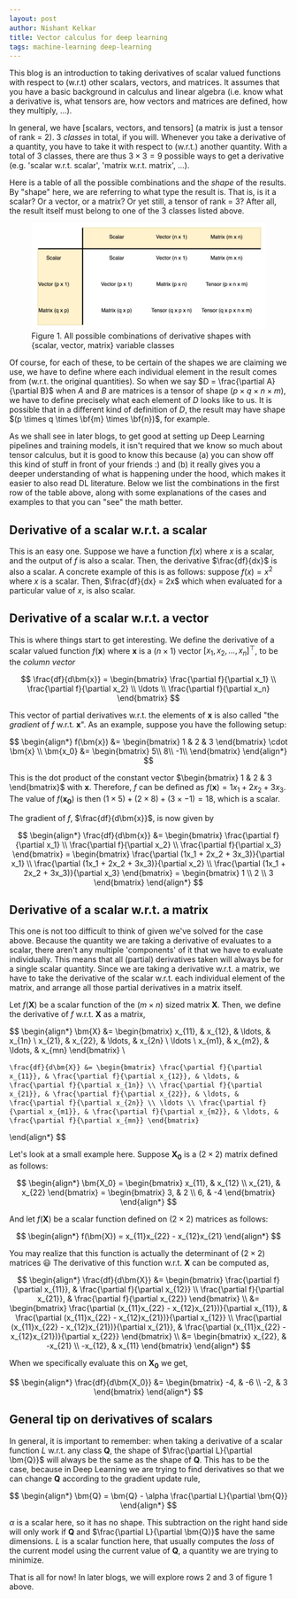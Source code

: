 ```yaml
---
layout: post
author: Nishant Kelkar
title: Vector calculus for deep learning
tags: machine-learning deep-learning
---
```


This blog is an introduction to taking derivatives of scalar valued functions with respect to (w.r.t) other scalars, vectors, and matrices.
It assumes that you have a basic background in calculus and linear algebra (i.e. know what a derivative is, what tensors are, how vectors and matrices are defined, how they multiply, ...).

In general, we have [scalars, vectors, and tensors] (a matrix is just a tensor of rank = 2).
3 _classes_ in total, if you will.
Whenever you take a derivative of a quantity, you have to take it with respect to (w.r.t.) another quantity.
With a total of 3 classes, there are thus $3 \times 3 = 9$ possible ways to get a derivative (e.g. 'scalar w.r.t. scalar', 'matrix w.r.t. matrix', ...).

Here is a table of all the possible combinations and the _shape_ of the results.
By "shape" here, we are referring to what type the result is.
That is, is it a scalar? Or a vector, or a matrix? Or yet still, a tensor of rank = 3?
After all, the result itself must belong to one of the 3 classes listed above.

<figure class="blog-fig">
  <img src="/assets/images/derivative-classes.jpg">
  <figcaption>Figure 1. All possible combinations of derivative shapes with {scalar, vector, matrix} variable classes</figcaption>
</figure>

Of course, for each of these, to be certain of the shapes we are claiming we use, we have to define where each individual element in the result comes from (w.r.t. the original quantities).
So when we say $D = \frac{\partial A}{\partial B}$ when $A$ and $B$ are matrices is a tensor of shape $(p \times q \times n \times m)$, we have to define precisely what each element of $D$ looks like to us.
It is possible that in a different kind of definition of $D$, the result may have shape $(p \times q \times \bf{m} \times \bf{n})$, for example.

As we shall see in later blogs, to get good at setting up Deep Learning pipelines and training models, it isn't required that we know so much about tensor calculus, but it is good to know this because (a) you can show off this kind of stuff in front of your friends :) and (b) it really gives you a deeper understanding of what is happening under the hood, which makes it easier to also read DL literature.
Below we list the combinations in the first row of the table above, along with some explanations of the cases and examples to that you can "see" the math better.

## Derivative of a scalar w.r.t. a scalar

This is an easy one.
Suppose we have a function $f(x)$ where $x$ is a scalar, and the output of $f$ is also a scalar.
Then, the derivative $\frac{df}{dx}$ is also a scalar.
A concrete example of this is as follows: suppose $f(x) = x^2$ where $x$ is a scalar.
Then, $\frac{df}{dx} = 2x$ which when evaluated for a particular value of $x$, is also scalar.

## Derivative of a scalar w.r.t. a vector

This is where things start to get interesting.
We define the derivative of a scalar valued function $f(\bm{x})$ where $\bm{x}$ is a $(n \times 1)$ vector $[x_1, x_2, \ldots, x_n]^\top$, to be the _column vector_

$$
\frac{df}{d\bm{x}} = \begin{bmatrix} \frac{\partial f}{\partial x_1} \\ \frac{\partial f}{\partial x_2} \\ \ldots \\ \frac{\partial f}{\partial x_n} \end{bmatrix}
$$

This vector of partial derivatives w.r.t. the elements of $\bm{x}$ is also called "the _gradient_ of $f$ w.r.t. $\bm{x}$".
As an example, suppose you have the following setup:

$$
\begin{align*}
    f(\bm{x}) &= \begin{bmatrix} 1 & 2 & 3 \end{bmatrix} \cdot \bm{x} \\
    \bm{x_0}  &= \begin{bmatrix} 5\\ 8\\ -1\\ \end{bmatrix}
\end{align*}
$$

This is the dot product of the constant vector $\begin{bmatrix} 1 & 2 & 3 \end{bmatrix}$ with $\bm{x}$.
Therefore, $f$ can be defined as $f(\bm{x}) = 1x_1 + 2x_2 + 3x_3$.
The value of $f(\bm{x_0})$ is then $(1 \times 5) + (2 \times 8) + (3 \times -1) = 18$, which is a scalar.

The gradient of $f$, $\frac{df}{d\bm{x}}$, is now given by

$$
\begin{align*}
    \frac{df}{d\bm{x}} &= \begin{bmatrix} \frac{\partial f}{\partial x_1} \\ \frac{\partial f}{\partial x_2} \\ \frac{\partial f}{\partial x_3} \end{bmatrix} = \begin{bmatrix} \frac{\partial (1x_1 + 2x_2 + 3x_3)}{\partial x_1} \\ \frac{\partial (1x_1 + 2x_2 + 3x_3)}{\partial x_2} \\ \frac{\partial (1x_1 + 2x_2 + 3x_3)}{\partial x_3} \end{bmatrix} = \begin{bmatrix} 1 \\ 2 \\ 3 \end{bmatrix}
\end{align*}
$$

## Derivative of a scalar w.r.t. a matrix

This one is not too difficult to think of given we've solved for the case above.
Because the quantity we are taking a derivative of evaluates to a scalar, there aren't any multiple 'components' of it that we have to evaluate individually.
This means that all (partial) derivatives taken will always be for a single scalar quantity.
Since we are taking a derivative w.r.t. a matrix, we have to take the derivative of the scalar w.r.t. each individual element of the matrix, and arrange all those partial derivatives in a matrix itself.

Let $f(\bm{X})$ be a scalar function of the $(m \times n)$ sized matrix $\bm{X}$.
Then, we define the derivative of $f$ w.r.t. $\bm{X}$ as a matrix,

$$
\begin{align*}
    \bm{X} &= \begin{bmatrix} x_{11}, & x_{12}, & \ldots, & x_{1n} \\ x_{21}, & x_{22}, & \ldots, & x_{2n} \\ \ldots \\ x_{m1}, & x_{m2}, & \ldots, & x_{mn} \end{bmatrix} \\

    \frac{df}{d\bm{X}} &= \begin{bmatrix} \frac{\partial f}{\partial x_{11}}, & \frac{\partial f}{\partial x_{12}}, & \ldots, & \frac{\partial f}{\partial x_{1n}} \\ \frac{\partial f}{\partial x_{21}}, & \frac{\partial f}{\partial x_{22}}, & \ldots, & \frac{\partial f}{\partial x_{2n}} \\ \ldots \\ \frac{\partial f}{\partial x_{m1}}, & \frac{\partial f}{\partial x_{m2}}, & \ldots, & \frac{\partial f}{\partial x_{mn}} \end{bmatrix}
\end{align*}
$$

Let's look at a small example here.
Suppose $\bm{X_0}$ is a $(2 \times 2)$ matrix defined as follows:

$$
\begin{align*}
    \bm{X_0} = \begin{bmatrix} x_{11}, & x_{12} \\ x_{21}, & x_{22} \end{bmatrix} = \begin{bmatrix} 3, & 2 \\ 6, & -4 \end{bmatrix}
\end{align*}
$$

And let $f(\bm{X})$ be a scalar function defined on $(2 \times 2)$ matrices as follows:

$$
\begin{align*}
    f(\bm{X}) = x_{11}x_{22} - x_{12}x_{21}
\end{align*}
$$

You may realize that this function is actually the determinant of $(2 \times 2)$ matrices 😃
The derivative of this function w.r.t. $\bm{X}$ can be computed as,

$$
\begin{align*}
    \frac{df}{d\bm{X}} &= \begin{bmatrix} \frac{\partial f}{\partial x_{11}}, & \frac{\partial f}{\partial x_{12}} \\ \frac{\partial f}{\partial x_{21}}, & \frac{\partial f}{\partial x_{22}} \end{bmatrix} \\
    &= \begin{bmatrix} \frac{\partial (x_{11}x_{22} - x_{12}x_{21})}{\partial x_{11}}, & \frac{\partial (x_{11}x_{22} - x_{12}x_{21})}{\partial x_{12}} \\ \frac{\partial (x_{11}x_{22} - x_{12}x_{21})}{\partial x_{21}}, & \frac{\partial (x_{11}x_{22} - x_{12}x_{21})}{\partial x_{22}} \end{bmatrix} \\
    &= \begin{bmatrix} x_{22}, & -x_{21} \\ -x_{12}, & x_{11} \end{bmatrix}
\end{align*}
$$

When we specifically evaluate this on $\bm{X_0}$ we get,

$$
\begin{align*}
    \frac{df}{d\bm{X_0}} &= \begin{bmatrix} -4, & -6 \\ -2, & 3 \end{bmatrix}
\end{align*}
$$

## General tip on derivatives of scalars

In general, it is important to remember: when taking a derivative of a scalar function $L$ w.r.t. any class $\bm{Q}$, the shape of $\frac{\partial L}{\partial \bm{Q}}$ will always be the same as the shape of $\bm{Q}$.
This has to be the case, because in Deep Learning we are trying to find derivatives so that we can change $\bm{Q}$ according to the gradient update rule,

$$
\begin{align*}
    \bm{Q} = \bm{Q} - \alpha \frac{\partial L}{\partial \bm{Q}}
\end{align*}
$$

$\alpha$ is a scalar here, so it has no shape.
This subtraction on the right hand side will only work if $\bm{Q}$ and $\frac{\partial L}{\partial \bm{Q}}$ have the same dimensions.
$L$ is a scalar function here, that usually computes the _loss_ of the current model using the current value of $\bm{Q}$, a quantity we are trying to minimize.

That is all for now!
In later blogs, we will explore rows 2 and 3 of figure 1 above.
